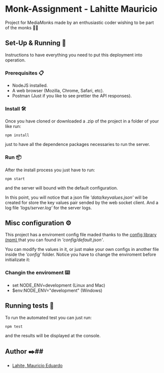 # Monk-Assignment - Lahitte Mauricio #

Project for MediaMonks made by an enthusiastic coder wishing to be part of the monks 🧘‍♂️

## Set-Up & Running 🔧 ##

Instructions to have everything you need to put this deployment into operation.

### Prerequisites 📋 ###

* NodeJS installed.
* A web browser (Mozilla, Chrome, Safari, etc).
* Postman (Just if you like to see prettier the API responses).

### Install 🛠️ ###

Once you have cloned or downloaded a .zip of the project in a folder of your like run:
```
npm install
```
just to have all the dependence packages necessaries to run the server.

### Run 📦 ###

After the install process you just have to run:
```
npm start
```
and the server will bound with the default configuration.

In this point, you will notice that a json file _'data/keyvalues.json'_ will be created for store the key values pair sended by the web socket client. And a log file _'logs/server.log'_ for the server logs.

## Misc configuration ⚙️ ##

This project has a enviroment config file maded thanks to the [config library (npm) ](https://www.npmjs.com/package/config) that you can found in _'config/default.json'_. 

You can modify the values in it, or just make your own configs in another file inside the _'config'_ folder.
Notice you have to change the enviroment before initializate it:

### Changin the enviroment  ⌨️ ###

* set NODE_ENV=development (Linux and Mac)
* $env:NODE_ENV="development" (Windows)

## Running tests 🔩 ##

To run the automated test you can just run:
```
npm test
```
and the results will be displayed at the console.

## Author ✒️##

* [Lahite, Mauricio Eduardo](https://www.linkedin.com/in/mauricio-lahitte/)